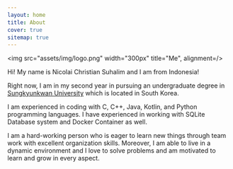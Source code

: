 ```yaml
---
layout: home
title: About
cover: true
sitemap: true
---
```


<img src="assets/img/logo.png" width="300px" title="Me", alignment=/>

Hi! My name is Nicolai Christian Suhalim and I am from Indonesia!

Right now, I am in my second year in pursuing an undergraduate degree 
in [Sungkyunkwan University] which is located in South Korea.

I am experienced in coding with C, C++, Java, Kotlin, 
and Python programming languages. I have experienced in working with 
SQLite Database system and Docker Container as well.

I am a hard-working person who is eager to learn new things through 
team work with excellent organization skills. 
Moreover, I am able to live in a dynamic environment 
and I love to solve problems and am motivated to learn and grow in every aspect.

[Sungkyunkwan University]: https://www.skku.edu/eng/index.do